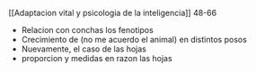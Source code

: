 [[Adaptacion vital y psicologia de la inteligencia]]
48-66
- Relacion con conchas los fenotipos
- Crecimiento de (no me acuerdo el animal) en distintos posos
- Nuevamente, el caso de las hojas
- proporcion y medidas en razon las hojas